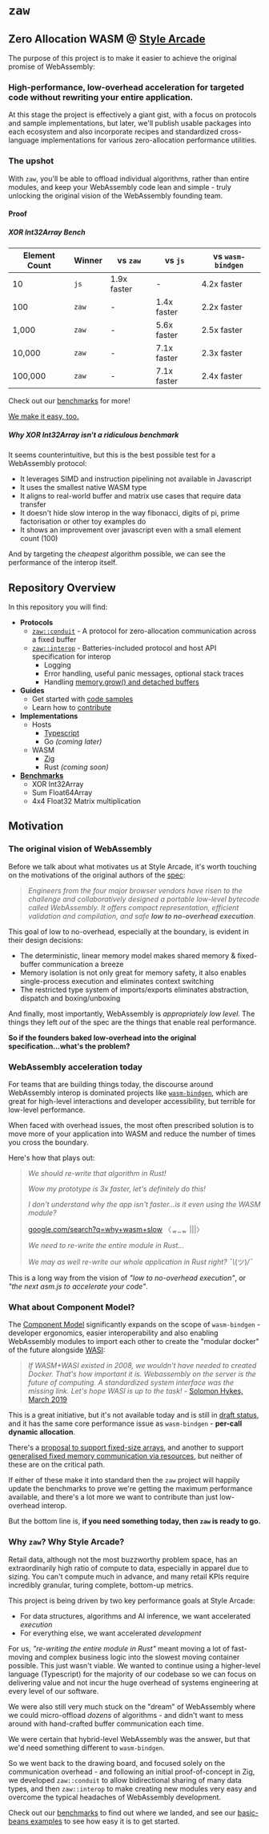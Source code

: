 # `zaw`

## Zero Allocation WASM @ <a href="https://stylearcade.com" target="_blank">Style Arcade</a>

The purpose of this project is to make it easier to achieve the original promise of WebAssembly:

### **High-performance, low-overhead acceleration for targeted code without rewriting your entire application.**

At this stage the project is effectively a giant gist, with a focus on protocols and sample implementations, but later, we'll publish usable packages into each ecosystem and also incorporate recipes and standardized cross-language implementations for various zero-allocation performance utilities.

### The upshot

With `zaw`, you'll be able to offload individual algorithms, rather than entire modules, and keep your WebAssembly code lean and simple - truly unlocking the original vision of the WebAssembly founding team.

#### Proof

##### XOR Int32Array Bench

| Element Count | Winner | vs `zaw`    | vs `js`     | vs `wasm-bindgen` |
| ------------- | ------ | ----------- | ----------- | ----------------- |
| 10            | `js`   | 1.9x faster | -           | 4.2x faster       |
| 100           | `zaw`  | -           | 1.4x faster | 2.2x faster       |
| 1,000         | `zaw`  | -           | 5.6x faster | 2.5x faster       |
| 10,000        | `zaw`  | -           | 7.1x faster | 2.3x faster       |
| 100,000       | `zaw`  | -           | 7.1x faster | 2.4x faster       |

Check out our [benchmarks](docs/benchmarks.md) for more!

[We make it easy, too.](docs/getting-started.md)

##### Why XOR Int32Array _isn't_ a ridiculous benchmark

It seems counterintuitive, but this is the best possible test for a WebAssembly protocol:

- It leverages SIMD and instruction pipelining not available in Javascript
- It uses the smallest native WASM type
- It aligns to real-world buffer and matrix use cases that require data transfer
- It doesn't hide slow interop in the way fibonacci, digits of pi, prime factorisation or other toy examples do
- It shows an improvement over javascript even with a small element count (100)

And by targeting the _cheapest_ algorithm possible, we can see the performance of the interop itself.

## Repository Overview

In this repository you will find:

- **Protocols**
  - [`zaw::conduit`](docs/protocol-conduit.md) - A protocol for zero-allocation communication across a fixed buffer
  - [`zaw::interop`](docs/protocol-interop.md) - Batteries-included protocol and host API specification for interop
    - Logging
    - Error handling, useful panic messages, optional stack traces
    - Handling <a href="https://developer.mozilla.org/en-US/docs/WebAssembly/Reference/JavaScript_interface/Memory/grow#detachment_upon_growing" target="_blank">memory.grow() and detached buffers</a>
- **Guides**
  - Get started with [code samples](docs/getting-started.md)
  - Learn how to [contribute](docs/contribute.md)
- **Implementations**
  - Hosts
    - [Typescript](src/host-ts/)
    - Go _(coming later)_
  - WASM
    - [Zig](src/wasm-zig/)
    - Rust _(coming soon)_
- [**Benchmarks**](docs/benchmarks.md)
  - XOR Int32Array
  - Sum Float64Array
  - 4x4 Float32 Matrix multiplication

## Motivation

### The original vision of WebAssembly

Before we talk about what motivates us at Style Arcade, it's worth touching on the motivations of the original authors of the [spec](https://dl.acm.org/doi/10.1145/3140587.3062363):

> _Engineers from the four major browser vendors have risen to the challenge and collaboratively designed a portable low-level bytecode called WebAssembly. It offers compact representation, efficient validation and compilation, and safe **low to no-overhead execution**_.

This goal of low to no-overhead, especially at the boundary, is evident in their design decisions:

- The deterministic, linear memory model makes shared memory & fixed-buffer communication a breeze
- Memory isolation is not only great for memory safety, it also enables single-process execution and eliminates context switching
- The restricted type system of imports/exports eliminates abstraction, dispatch and boxing/unboxing

And finally, most importantly, WebAssembly is _appropriately low level_. The things they left _out_ of the spec are the things that enable real performance.

**So if the founders baked low-overhead into the original specification...what's the problem?**

### WebAssembly acceleration today

For teams that are building things today, the discourse around WebAssembly interop is dominated projects like [`wasm-bindgen`](https://github.com/rustwasm/wasm-bindgen), which are great for high-level interactions and developer accessibility, but terrible for low-level performance.

When faced with overhead issues, the most often prescribed solution is to move more of your application into WASM and reduce the number of times you cross the boundary.

Here's how that plays out:

> _We should re-write that algorithm in Rust!_
>
> _Wow my prototype is 3x faster, let's definitely do this!_
>
> _I don't understand why the app isn't faster...is it even using the WASM module?_
>
> <a href="https://google.com/search?q=why+wasm+slow" target="_blank">google.com/search?q=why+wasm+slow</a> 〈ᇂ\_ᇂ |||〉
>
> _We need to re-write the entire module in Rust..._
>
> _We may as well re-write our whole application in Rust right? ¯\\_(ツ)_/¯_

This is a long way from the vision of _"low to no-overhead execution"_, or _"the next asm.js to accelerate your code"_.

### What about Component Model?

The [Component Model](https://component-model.bytecodealliance.org/) significantly expands on the scope of `wasm-bindgen` - developer ergonomics, easier interoperability and also enabling WebAssembly modules to import each other to create the "modular docker" of the future alongside [WASI](https://wasi.dev/):

> _If WASM+WASI existed in 2008, we wouldn't have needed to created Docker. That's how important it is. Webassembly on the server is the future of computing. A standardized system interface was the missing link. Let's hope WASI is up to the task!_ - [Solomon Hykes, March 2019](https://x.com/solomonstre/status/1111004913222324225)

This is a great initiative, but it's not available today and is still in [draft status](https://eunomia.dev/blog/2025/02/16/wasi-and-the-webassembly-component-model-current-status/), and it has the same core performance issue as `wasm-bindgen` - **per-call dynamic allocation**.

There's a [proposal to support fixed-size arrays](https://github.com/WebAssembly/component-model/issues/385), and another to support [generalised fixed memory communication via resources](https://github.com/WebAssembly/component-model/issues/398), but neither of these are on the critical path.

If either of these make it into standard then the `zaw` project will happily update the benchmarks to prove we're getting the maximum performance available, and there's a lot more we want to contribute than just low-overhead interop.

But the bottom line is, **if you need something today, then `zaw` is ready to go.**

### Why `zaw`? Why Style Arcade?

Retail data, although not the most buzzworthy problem space, has an extraordinarily high ratio of compute to data, especially in apparel due to sizing. You can't compute much in advance, and many retail KPIs require incredibly granular, turing complete, bottom-up metrics.

This project is being driven by two key performance goals at Style Arcade:

- For data structures, algorithms and AI inference, we want accelerated _execution_
- For everything else, we want accelerated _development_

For us, _"re-writing the entire module in Rust"_ meant moving a lot of fast-moving and complex business logic into the slowest moving container possible. This just wasn't viable. We wanted to continue using a higher-level language (Typescript) for the majority of our codebase so we can focus on delivering value and not incur the huge overhead of systems engineering at every level of our software.

We were also still very much stuck on the "dream" of WebAssembly where we could micro-offload _dozens_ of algorithms - and didn't want to mess around with hand-crafted buffer communication each time.

We were certain that hybrid-level WebAssembly was the answer, but that we'd need something different to `wasm-bindgen`.

So we went back to the drawing board, and focused solely on the communication overhead - and following an initial proof-of-concept in Zig, we developed `zaw::conduit` to allow bidirectional sharing of many data types, and then `zaw::interop` to make creating new modules very easy and overcome the typical headaches of WebAssembly development.

Check out our [benchmarks](docs/benchmarks.md) to find out where we landed, and see our [basic-beans examples](docs/getting-started.md) to see how easy it is to get started.
